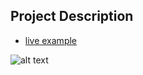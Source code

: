 ## Project Description

* [live example](https://ty-brad.github.io/website-portfolio)

![alt text](https://github.com/learning-zone/website-templates/blob/master/assets/3-col-portfolio.png "3-col-portfolio.png")
